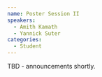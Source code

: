 ```yaml
---
name: Poster Session II
speakers:
  - Amith Kamath
  - Yannick Suter
categories:
  - Student
---
```


TBD - announcements shortly.